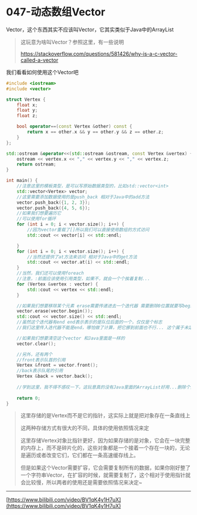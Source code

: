 # 047-动态数组Vector

Vector，这个东西其实不应该叫Vector，它其实类似于Java中的ArrayList

> 这玩意为啥叫Vector？参照这里，有一些说明
>
> https://stackoverflow.com/questions/581426/why-is-a-c-vector-called-a-vector

我们看看如何使用这个Vector吧

```c++
#include <iostream>
#include <vector>

struct Vertex {
    float x;
    float y;
    float z;

    bool operator==(const Vertex &other) const {
        return x == other.x && y == other.y && z == other.z;
    }
};

std::ostream &operator<<(std::ostream &ostream, const Vertex &vertex) {
    ostream << vertex.x << "," << vertex.y << "," << vertex.z;
    return ostream;
}

int main() {
    //注意这里的模板类型，是可以写原始数据类型的，比如std::vector<int>
    std::vector<Vertex> vector;
    //这里需要添加数据使用的是push_back 相对于Java中的add方法
    vector.push_back({1, 2, 3});
    vector.push_back({4, 5, 6});
    //如果我们想要遍历它
    //可以使用for循环
    for (int i = 0; i < vector.size(); i++) {
        //因为vector重载了[]所以我们可以直接使用数组的方式访问
        std::cout << vector[i] << std::endl;

    }
    for (int i = 0; i < vector.size(); i++) {
        //当然还提供了at方法来访问 相对于Java中的get方法
        std::cout << vector.at(i) << std::endl;
    }
    //当然，我们还可以使用foreach
    //注意，:前面应该使用引用类型，如果不，就会一个个挨着复制...
    for (Vertex &vertex : vector) {
        std::cout << vertex << std::endl;
    }

    //如果我们想要移除某个元素 erase需要传递进去一个迭代器 需要删除0位置就要写begin，删除1可以写begin()+1
    vector.erase(vector.begin());
    std::cout << vector.size() << std::endl;
    //虽然这个迭代器有end end表示表示的是队位后面的一个，仅仅是个标志
    //我们这里传入迭代器不能是end，哪怕做了计算，把它挪到前面也不行... 这个属于未定义行为...

    //如果我们想要清空这个vector 和Java里面是一样的
    vector.clear();

    //另外，还有两个
    //front表示队首的引用
    Vertex &front = vector.front();
    //back表示队尾的引用
    Vertex &back = vector.back();
    
    //学到这里，我不得不感叹一下，这玩意真的没有Java里面的ArrayList好用...删除个元素都这么费劲
   
    return 0;
}
```

> 这里存储的是Vertex而不是它的指针，这实际上就是把对象存在一条直线上
>
> 这两种存储方式有很大的不同，具体的使用依照情况来定
>
> 这里存储Vertex对象比指针更好，因为如果存储的是对象，它会在一块完整的内存上，而不是碎片化的，这些对象都是一个接着一个存在一块的，无论是遍历或者改变它们，它们都在一条高速缓存线上。
>
> 但是如果这个Vector需要扩容，它会需要复制所有的数据，如果你刚好整了一个字符串Vector，在扩容的时候，就需要复制了，这个相对于使用指针就会比较慢，所以两者的使用还是需要依照情况来决定~

***

[https://www.bilibili.com/video/BV1qK4y1H7uX](https://www.bilibili.com/video/BV1qK4y1H7uX)

